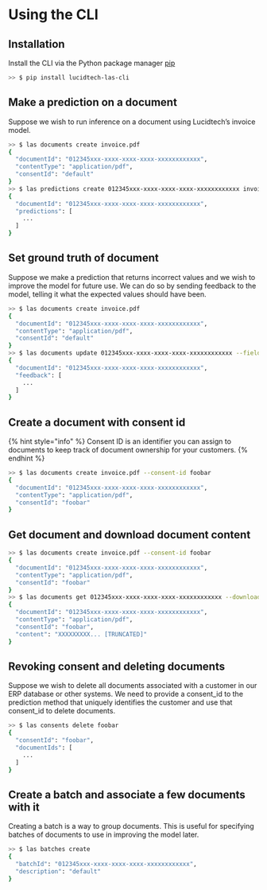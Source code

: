 # Using the CLI

## Installation

Install the CLI via the Python package manager [pip](https://pip.pypa.io/en/stable/)

```bash
>> $ pip install lucidtech-las-cli
```

## Make a prediction on a document

Suppose we wish to run inference on a document using Lucidtech’s invoice model.

```bash
>> $ las documents create invoice.pdf
{
  "documentId": "012345xxx-xxxx-xxxx-xxxx-xxxxxxxxxxxx",
  "contentType": "application/pdf",
  "consentId": "default"
}
>> $ las predictions create 012345xxx-xxxx-xxxx-xxxx-xxxxxxxxxxxx invoice
{
  "documentId": "012345xxx-xxxx-xxxx-xxxx-xxxxxxxxxxxx",
  "predictions": [
    ...
  ]
}
```

## Set ground truth of document

Suppose we make a prediction that returns incorrect values and we wish to improve the model for future use. We can do so by sending feedback to the model, telling it what the expected values should have been.

```bash
>> $ las documents create invoice.pdf
{
  "documentId": "012345xxx-xxxx-xxxx-xxxx-xxxxxxxxxxxx",
  "contentType": "application/pdf",
  "consentId": "default"
}
>> $ las documents update 012345xxx-xxxx-xxxx-xxxx-xxxxxxxxxxxx --fields total_amount=300.00 due_date=2020-02-28
{
  "documentId": "012345xxx-xxxx-xxxx-xxxx-xxxxxxxxxxxx",
  "feedback": [
    ...
  ]
}
```

## Create a document with consent id

{% hint style="info" %}
Consent ID is an identifier you can assign to documents to keep track of document ownership for your customers.
{% endhint %}

```bash
>> $ las documents create invoice.pdf --consent-id foobar
{
  "documentId": "012345xxx-xxxx-xxxx-xxxx-xxxxxxxxxxxx",
  "contentType": "application/pdf",
  "consentId": "foobar"
}
```

## Get document and download document content

```bash
>> $ las documents create invoice.pdf --consent-id foobar
{
  "documentId": "012345xxx-xxxx-xxxx-xxxx-xxxxxxxxxxxx",
  "contentType": "application/pdf",
  "consentId": "foobar"
}
>> $ las documents get 012345xxx-xxxx-xxxx-xxxx-xxxxxxxxxxxx --download-content invoice2.pdf
{
  "documentId": "012345xxx-xxxx-xxxx-xxxx-xxxxxxxxxxxx",
  "contentType": "application/pdf",
  "consentId": "foobar",
  "content": "XXXXXXXXX... [TRUNCATED]"
}
```

## Revoking consent and deleting documents

Suppose we wish to delete all documents associated with a customer in our ERP database or other systems. We need to provide a consent\_id to the prediction method that uniquely identifies the customer and use that consent\_id to delete documents.

```bash
>> $ las consents delete foobar
{
  "consentId": "foobar",
  "documentIds": [
    ...
  ]
}
```

## Create a batch and associate a few documents with it

Creating a batch is a way to group documents. This is useful for specifying batches of documents to use in improving the model later.

```bash
>> $ las batches create
{
  "batchId": "012345xxx-xxxx-xxxx-xxxx-xxxxxxxxxxxx",
  "description": "default"
}
```

